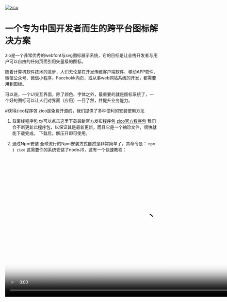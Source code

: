 [![zico](https://raw.githubusercontent.com/zoomla/zico/master/lib/logo512x512.png "一个专为中国开发者而生的跨平台图标解决方案-Powered by zoomla!逐浪CMS团队")](http://ico.z01.com "一个专为中国开发者而生的跨平台图标解决方案")

# 一个专为中国开发者而生的跨平台图标解决方案

zio是一个非常优秀的webfont与svg图标展示系统，它的目标是让全栈开发者与用户可以自由的任何页面引用矢量级的图标。

随着计算机软件技术的进步，人们无论是在开发传统客户端软件、移动APP软件、微信公众号、微信小程序、Facebokk内页，或从事web网站系统的开发，都需要用到图标。

可以说，一个UI交互界面，除了颜色、字体之外，最重要的就是图标系统了，一个好的图标可以让人们对界面（应用）一目了然，并提升业务能力。



#获得zico程序包
zico是免费开源的，我们提供了多种便利的安装使用方法
1. 载离线程序包
你可以点击这里下载最新官方发布程序包
[zico官方程序包](http://ico.z01.com/zio.zip "zio官方程序包")
我们会不断更新此程序包，以保证其是最新更新，而且它是一个袖珍文件，很快就能下载完成。
下载后，解压开即可使用。

2. 通过Npm安装
全球流行的Npm安装方式自然是非常简单了，其命令是：
`npm i zico`
这需要你的系统安装了nodeJS，这有一个快速教程：
<video src="http://ico.z01.com/UploadFiles/gtizio.mp4" poster="http://ico.z01.com/Template/zicon/style/Images/logo512x512.png" controls="controls" width="920"> 
  
3. 通过Github安装
我们还在全球最大的源码开放平台Github上发布,zio源码仓库的访问地址是
[https://github.com/zoomla/zico](https://github.com/zoomla/zico "https://github.com/zoomla/zico")

4. CDN引用
如果你不想下载和安装，也可以直接CDN引用，只要在网页和应用中中置入zico的CDN源地址即可，其URL请求源为：
`http://ico.z01.com/zico.min.css`
这个网址同时支持SSL，你也可以采用
`https://ico.z01.com/zico.min.css`
以及自便应模式
`//code.z01.com/zico.min.css`
都是合法的。

#引用文件
由于zio可以在多种场合（如网页开发、app、小程序、客户端、传统设计）中引用，所以不同的软件引用方法各不相同，这里仅以在网页上引用为例，其引用规范为：
`<link rel="stylesheet" href="css/zico.min.css" >`
注意上面文件的路径真实可在，其完整源码结构应该如下图所示：
- --css/
--fonts/

#在任何你要引用图标的web(移动页面)应用图标 
推荐的引用方法是：
`<i class="zi zi_music"></i>`

当然，你也可以使用其它任意你想要的用的标签，如：
`<span class="zi zi_music"></span>`
`<div class="zi zi_music"></div>`
`<p class="zi zi_music"></p>`
`<a href="#" class="zi zi_music"></a>`
上面的方法都是完全适用，而且同样可以输出结果的，是不是很方便^_^

如果你是一个高级web开发者，熟悉Emmet语法，还可以直接用简写的方式，即
`.zi.zi_music`
形式展开，就能完成快速的应用zico图标。
如下图所示：
![](/uploadfiles/180531.gif)

接下来，我们将引导讲解一系列深度的应用技巧，其中包括：
1. 在微信开发中引用zico
2. 美化zico
3. 赋予zio动作
4. 一些优秀的应用技巧




#轮子
前辈们说，不要重复制造轮子。
问题是：如果从来没有轮子呢？

那个在半夜三分抠着脚用着外文工具的抠脚大汉，很能成就一个复兴强国的开发重任-当然我们身边更多的是勤奋的中国开发者。

#弥补缺位的文化
中国文化大国，以CJK为代表东方文化，有着其独特的文明与传承体系，然而，目前网上没有一个完全以中国人出发、中国人设计、或为中国人设计的web图标应用集（即使是阿里的ICO系统也是零碎的设计师作品集合），无法实现Npm引用，基于SVG的JS输出解决方案也没有。
所以，致力于中国基础软件研发的[Zoomla!逐浪软件](http://www.z01.com/corp "Zoomla!逐浪软件")团队着力开发了这一系统。

#中国的元素
纯粹引用外国的，造成很多缺位。
比如八仙桌，方桌。
比如馒头、碗
比如长城，公安局，全都没有。
> 既拥抱国际、又体现东方之美我们的定位就是开发一个既拥抱国际、又体现东方之美的ICON图标集。
用程序员的思路、服务于程序和全栈，甚至是普通的公文写作、AI设计、图形描绘也能用上这一套工具，所以我们有了CSS引用、JS输出、桌面引用三套方法。



习近平主席说：一个国家和民族，不能总用别人的昨天来装扮自己的明天。
一个强盛的民族，应该有自己的图标集和开发工具。

#特色图标
zico图标系统还加簇了中国五百强，包括美的、格力、小米。
我们认为中国的知名企业能够担当起这一份殊荣，以后WEB开发者们在引用知名企业图标时，可以借助zico方便的引用。
（否则靠外国图标靠，是不可能支持包括京东、中国银行、格力、小米这些企业图标的）。
系统同步支持拼音检索、拼简首字母检索、汉字检索、英语检索。


zico基于逐浪图标的元素，力求改变这一目标！
中国技术不能受制于人，文化也同样不应受制于人。

#五大特色

我们的图标集特色：
1、覆盖主流图标集
2、有中国元素
3、更好的使用
4、中国服务器引用更快
5、免费开放


#对比表格
你一定关心zico图标系统有何不同，这里我们罗列了一些我们与同类产品的对比。

|  |  zico | 其它图标库  | 
| ------------ | ------------ |
| 中文语义化  | 支持  | 不支持  |
| 政务图标  |  有 | 无  |
| 单位  |  rem（一种面向现代化的单位标尺） | em或px（旧式浏览器标准规范）  |
| 取样单位 | 大，最低是1800px基数，以支持高清屏（未来的4k\8k) | 低，一般是480px基数，无法 支持高清浏览
| 兼容性 | 高，覆盖了Fontawesome等子集 | 低
| 扩展性 | 高，逐浪字库团队提供支持 | 低，没有企业级产品支持
| 开放性 | 开源 | 不明
| 编码规范 | 以下划线区隔+驼峰式命名，便于在大多数软件中，双击就能选中一个文本 | 烤肉串式命名（即中间一杠），此类设计者多以最初输入时简单、不需要组合键，但不支持一个文件名即进选中状态



#效率对比
我们以微软公司Visual Studio软件为例，来对比两种输入状态的效率，zico在这方面遥遥祝领先：
![](http://ico.z01.com/uploadfiles/image/10.gif)

-
#与华文领域排名第一的Zoomla!逐浪CMS结合使用
作为web全栈图标引用工具，与CMS结合开发是首要之义。

Zoomla!逐浪CMS是一款基于dotNET技术构建的高端CMS，也是目前华文领域alexa排名第一的web建站产品，不同于国内一众CMS只满足于生产“垃圾流量网站”，逐浪软件产品定位于服务企业级产品，集成电商、APP、微信、OA、办公流、在线组卷等功能，并且是免费开放的。
得益于微软平台黑科技，Zoomla!逐浪CMS的性能也是强大的，其TB级SQL SERVER数据库，是与纽约证券交易所同级别的应用。
逐浪CMS官网：[www.z01.com](http://www.z01.com "www.z01.com")
点击就能免费下载这款功能强大、完全免费的CMS产品，用于构建您的WEB、移动、全栈应用。

#引用逐浪CMS标签
部署好Zoomla!逐浪CMS后，您只要引用
`{Z L:Boot4()/ }`
标签，就能在模板中输出zico文件。



其引用如下图：
![](http://ico.z01.com/uploadfiles/image/05.jpg)


在模板中，只要放入标签，如下图：
![](http://ico.z01.com/uploadfiles/image/06.jpg)


即能在浏览器引用逐浪CMS内置的zico图标，如下：
![](http://ico.z01.com/uploadfiles/image/07.jpg)


其头代码结构：
```html

<!DOCTYPE html>
<html lang="zh-cn">
<head>
<meta charset="utf-8">
<meta name="msapplication-TileColor" content="#1A0066"/>
<meta name="msapplication-TileImage" content="/images/win8_symbol_140x140.png"/>
<title>逐浪CMS_首页</title>
<meta name="Keywords" content="META关键字">
<meta name="Description" content="META网页描述">
<meta http-equiv="X-UA-Compatible" content="IE=edge">
<meta name="viewport" content="width=device-width, initial-scale=1.0">
<meta name="renderer" content="webkit|ie-comp|ie-stand">
<link href="/dist/css/bootstrap4.min.css" rel="stylesheet"/>
<link href="/dist/css/zico.min.css" rel="stylesheet"/>
<script src="/JS/jquery.min.js" ></script>
<script src="/dist/js/popper.min.js"></script>
<script src="/dist/js/bootstrap4.min.js"></script>

```


每一个Zoomla!逐浪CMS都会集成当时最新的zico源码，值得体验。


真正开放，Github、Npm同步开发，展现中国人的的创造力和产生能力！


#捐赠支持
欢迎给我们捐赠，我们珍重并感谢您的回报。

![](http://ico.z01.com/UploadFiles/Image/pay.png)

请用微信扫上方赞助码给予我们支持！
如果你需要进一步的联络以及商业赞助，欢迎点此[联系我们](http://ico.z01.com/Item/1402.aspx "联系我们")

#捐赠回报
由于zico是开源项目，我们本身没有收益，但我们真诚渴望您的支持，对于赞助者：
1、提供我们站群资源的链接SEO支持。
2、提供专业的项目管理咨询
3、提供一定的技术指导
4、可于社区公开捐赠名单，以兹表扬。
5、对于企业级大额捐赠，开具发票，并提供超额的商业回报。


#鸣谢名单（排名不分先后）
我要买房网&福居百汇（中国威海）孙总 [www.5yaomaifang.com](http://www.5yaomaifang.com "www.5yaomaifang.com")


